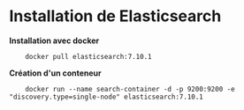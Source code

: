 # Installation de Elasticsearch
**Installation avec docker**

        docker pull elasticsearch:7.10.1

**Création d'un conteneur**

        docker run --name search-container -d -p 9200:9200 -e "discovery.type=single-node" elasticsearch:7.10.1

